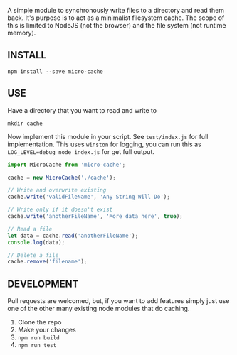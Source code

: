 A simple module to synchronously write files to a directory and read them back.  It's purpose is to act as a minimalist filesystem cache. The scope of this is limited to NodeJS (not the browser) and the file system (not runtime memory). 
                                                                                      
## INSTALL

    npm install --save micro-cache

## USE
Have a directory that you want to read and write to

    mkdir cache

Now implement this module in your script.  See ``test/index.js`` for full implementation. This uses ``winston`` for logging, you can run this as ``LOG_LEVEL=debug node index.js`` for get full output. 

```JavaScript
import MicroCache from 'micro-cache';

cache = new MicroCache('./cache');

// Write and overwrite existing
cache.write('validFileName', 'Any String Will Do');

// Write only if it doesn't exist
cache.write('anotherFileName', 'More data here', true);

// Read a file
let data = cache.read('anotherFileName');
console.log(data);

// Delete a file
cache.remove('filename');
```

## DEVELOPMENT
Pull requests are welcomed, but, if you want to add features simply just use one of the other many existing node modules that do caching.  

1. Clone the repo
2. Make your changes
3. ``npm run build``
4. ``npm run test``
